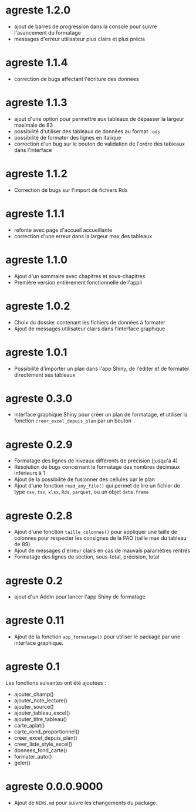 # agreste 1.2.0
- ajout de barres de progression dans la console pour suivre l'avancement du 
formatage
- messages d'erreur utilisateur plus clairs et plus précis

# agreste 1.1.4
- correction de bugs affectant l'écriture des données

# agreste 1.1.3
- ajout d'une option pour permettre aux tableaux de dépasser la largeur maximale 
de 83
- possibilité d'utiliser des tableaux de données au format `.ods`
- possibilité de formater des lignes en italique
- correction d'un bug sur le bouton de validation de l'ordre des tableaux dans 
l'interface

# agreste 1.1.2
- Correction de bugs sur l'import de fichiers Rds

# agreste 1.1.1
- refonte avec page d'accueil accueillante
- correction d'une erreur dans la largeur max des tableaux

# agreste 1.1.0
- Ajout d'un sommaire avec chapitres et sous-chapitres
- Première version entièrement fonctionnelle de l'appli

# agreste 1.0.2
- Choix du dossier contenant les fichiers de données à formater
- Ajout de messages utilisateur clairs dans l'interface graphique

# agreste 1.0.1
- Possibilité d'importer un plan dans l'app Shiny, de l'éditer et de formater 
directement ses tableaux

# agreste 0.3.0

- Interface graphique Shiny pour créer un plan de formatage, et utiliser 
la fonction `creer_excel_depuis_plan` par un bouton

# agreste 0.2.9

- Formatage des lignes de niveaux différents de précision (jusqu'à 4)
- Résolution de bugs concernant le formatage des nombres décimaux inférieurs à 1
- Ajout de la possibilité de fusionner des cellules par le plan
- Ajout d'une fonction `read_any_file()` qui permet de lire un fichier de type 
`csv`, `tsv`, `xlsx`, `Rds`, `parquet`, ou un objet `data.frame`

# agreste 0.2.8

- Ajout d'une fonction `taille_colonnes()` pour appliquer une taille de colonnes
pour respecter les consignes de la PAO (taille max du tableau de 89)
- Ajout de messages d'erreur clairs en cas de mauvais paramètres rentrés
- Formatage des lignes de section, sous-total, précision, total

# agreste 0.2

- ajout d'un Addin pour lancer l'app Shiny de formatage

# agreste 0.11

- Ajout de la fonction `app_formatage()` pour utiliser le package par une 
interface graphique.

# agreste 0.1

Les fonctions suivantes ont été ajoutées :

-   ajouter_champ()
-   ajouter_note_lecture()
-   ajouter_source()
-   ajouter_tableau_excel()
-   ajouter_titre_tableau()
-   carte_aplat()
-   carte_rond_proportionnel()
-   creer_excel_depuis_plan()
-   creer_liste_style_excel()
-   donnees_fond_carte()
-   formater_auto()
-   geler()

# agreste 0.0.0.9000

-   Ajout de `NEWS.md` pour suivre les changements du package.
